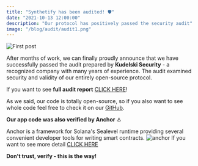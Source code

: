 ```yaml
---
title: "Synthetify has been audited! 🛡"
date: "2021-10-13 12:00:00"
description: "Our protocol has positively passed the security audit"
image: "/blog/audit/audit1.png"
---
```

![First post](/blog/audit/audit2.png "horizontal")

After months of work, we can finally proudly announce that we have successfully passed the audit prepared by 
**Kudelski Security** - a recognized company with many years of experience.
The audit examined security and validity of our entirely open-source protocol.

If you want to see **full audit report** [CLICK HERE](/resources/audit.pdf)!

As we said, our code is totally open-source, so if you also want to see whole code feel free to check it on our [GitHub](https://github.com/Synthetify).

**Our app code was also verified by Anchor** ⚓

Anchor is a framework for Solana's Sealevel runtime providing several convenient developer tools for writing smart contracts.
![anchor](/blog/audit/anchor.png "horizontal")
If you want to see more detail [CLICK HERE](https://anchor.projectserum.com/build/10)



**Don't trust, verify - this is the way!**